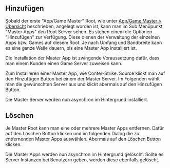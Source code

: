 ## Hinzufügen
Sobald der erste "App/Game Master" Root, wie unter [App/Game Master > Übersicht](/de/admin/app-game-master/uebersicht/) beschrieben, angelegt worden ist, kann man im Sub Menüpunkt "Master Apps" den Root Server sehen.
Es stehen einem die Optionen "Hinzufügen" zur Verfügung. Diese dienen der Verwaltung der einzelnen Apps bzw. Games auf diesem Root. Je nach Umfang und Bandbreite kann es eine ganze Weile dauern, bis eine Master App installiert ist.

Die Installation der Master App ist zwingende Voraussetzung dafür, dass man einem Kunden einen Game Server zuweisen kann.

Zum Installieren einer Master App, wie Conter-Strike: Source klickt man auf den Hinzufügen Button bei einem der Master Server.
Im Folgenden wählt man die gewünschten Server aus und klickt abermals auf den Hinzufügen Button.

Die Master Server werden nun asynchron im Hintergrund installiert.

## Löschen
Je Master Root kann man eine oder mehrere Master Apps entfernen. Dafür auf den Löschen Button klicken und im folgenden Dialog die zu entfernenden Master Apps auswählen.
Abermals auf den Löschen Button klicken.

Die Master Apps werden nun asynchron im Hintergrund gelöscht. Sollte es Server Instanzen bei Benutzern geben, werden diese ebenfalls gelöscht.
